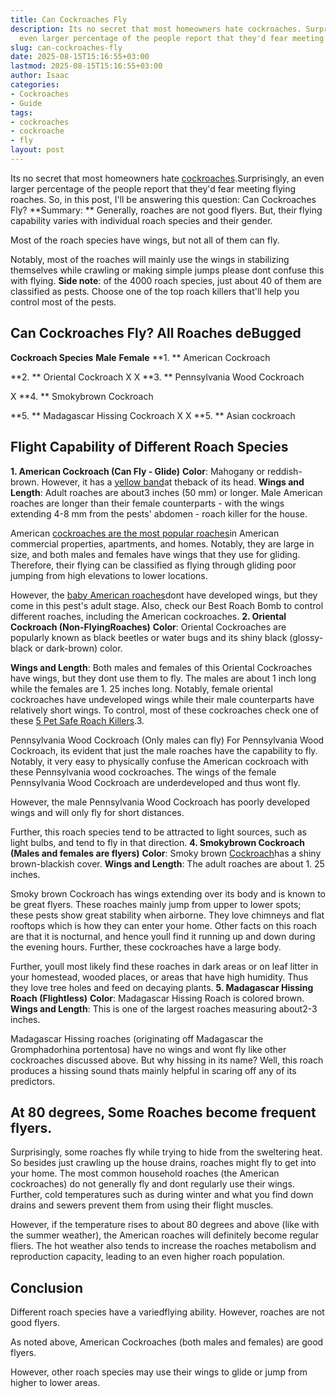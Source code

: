 ```yaml
---
title: Can Cockroaches Fly
description: Its no secret that most homeowners hate cockroaches. Surprisingly, an
  even larger percentage of the people report that they'd fear meeting flying roaches.
slug: can-cockroaches-fly
date: 2025-08-15T15:16:55+03:00
lastmod: 2025-08-15T15:16:55+03:00
author: Isaac
categories:
- Cockroaches
- Guide
tags:
- cockroaches
- cockroache
- fly
layout: post
---
```

Its no secret that most homeowners hate [cockroaches](https://pestpolicy.com/best-roach-bait/).Surprisingly, an even larger percentage of the people report that they'd fear meeting flying roaches. So, in this post, I'll be answering this question: Can Cockroaches Fly? **Summary: ** Generally, roaches are not good flyers. But, their flying capability varies with individual roach species and their gender.

Most of the roach species have wings, but not all of them can fly.

Notably, most of the roaches will mainly use the wings in stabilizing themselves while crawling or making simple jumps please dont confuse this with flying. **Side note**: of the 4000 roach species, just about 40 of them are classified as pests. Choose one of the top roach killers that'll help you control most of the pests.

##  Can Cockroaches Fly? All Roaches deBugged

**Cockroach Species** **Male** **Female** **1. ** American Cockroach

**2. ** Oriental Cockroach X X **3. ** Pennsylvania Wood Cockroach

X **4. ** Smokybrown Cockroach

**5. ** Madagascar Hissing Cockroach X X **5. ** Asian cockroach

##  **Flight Capability of Different Roach Species**

**1. American Cockroach (Can Fly - Glide)** **Color**: Mahogany or reddish-brown. However, it has a [yellow band](https://www.orkin.com/cockroaches/american-cockroach/american-cockroach-anatomy/)at theback of its head. **Wings and Length**: Adult roaches are about3 inches (50 mm) or longer. Male American roaches are longer than their female counterparts - with the wings extending 4-8 mm from the pests' abdomen - roach killer for the house.

American [cockroaches are the most popular roaches](https://pestpolicy.com/how-to-get-rid-of-cockroaches/)in American commercial properties, apartments, and homes. Notably, they are large in size, and both males and females have wings that they use for gliding. Therefore, their flying can be classified as flying through gliding poor jumping from high elevations to lower locations.

However, the [baby American roaches](https://pestpolicy.com/what-do-baby-roaches-look-like//)dont have developed wings, but they come in this pest's adult stage. Also, check our Best Roach Bomb to control different roaches, including the American cockroaches. **2. Oriental Cockroach (Non-FlyingRoaches)** **Color**: Oriental Cockroaches are popularly known as black beetles or water bugs and its shiny black (glossy-black or dark-brown) color.

**Wings and Length**: Both males and females of this Oriental Cockroaches have wings, but they dont use them to fly. The males are about 1 inch long while the females are 1. 25 inches long. Notably, female oriental cockroaches have undeveloped wings while their male counterparts have relatively short wings. To control, most of these cockroaches check one of these [5 Pet Safe Roach Killers](https://pestpolicy.com/pet-safe-roach-killer/).3.

Pennsylvania Wood Cockroach (Only males can fly) For Pennsylvania Wood Cockroach, its evident that just the male roaches have the capability to fly. Notably, it very easy to physically confuse the American cockroach with these Pennsylvania wood cockroaches. The wings of the female Pennsylvania Wood Cockroach are underdeveloped and thus wont fly.

However, the male Pennsylvania Wood Cockroach has poorly developed wings and will only fly for short distances.

Further, this roach species tend to be attracted to light sources, such as light bulbs, and tend to fly in that direction. **4. Smokybrown Cockroach (Males and females are flyers)** **Color**: Smoky brown [Cockroach](https://entomology.unl.edu/scilit/Urban%20Pest%20Profile-%20Smoky%20Brown%20Roach%20Amanda%20Newton.pdf)has a shiny brown-blackish cover. **Wings and Length**: The adult roaches are about 1. 25 inches.

Smoky brown Cockroach has wings extending over its body and is known to be great flyers. These roaches mainly jump from upper to lower spots; these pests show great stability when airborne. They love chimneys and flat rooftops which is how they can enter your home. Other facts on this roach are that it is nocturnal, and hence youll find it running up and down during the evening hours. Further, these cockroaches have a large body.

Further, youll most likely find these roaches in dark areas or on leaf litter in your homestead, wooded places, or areas that have high humidity. Thus they love tree holes and feed on decaying plants. **5. Madagascar Hissing Roach (Flightless)** **Color**: Madagascar Hissing Roach is colored brown. **Wings and Length**: This is one of the largest roaches measuring about2-3 inches.

Madagascar Hissing roaches (originating off Madagascar the Gromphadorhina portentosa) have no wings and wont fly like other cockroaches discussed above. But why hissing in its name? Well, this roach produces a hissing sound thats mainly helpful in scaring off any of its predictors.

##  **At 80 degrees, Some Roaches become frequent flyers.**

Surprisingly, some roaches fly while trying to hide from the sweltering heat. So besides just crawling up the house drains, roaches might fly to get into your home. The most common household roaches (the American cockroaches) do not generally fly and dont regularly use their wings. Further, cold temperatures such as during winter and what you find down drains and sewers prevent them from using their flight muscles.

However, if the temperature rises to about 80 degrees and above (like with the summer weather), the American roaches will definitely become regular fliers. The hot weather also tends to increase the roaches metabolism and reproduction capacity, leading to an even higher roach population.

##  **Conclusion**

Different roach species have a variedflying ability. However, roaches are not good flyers.

As noted above, American Cockroaches (both males and females) are good flyers.

However, other roach species may use their wings to glide or jump from higher to lower areas.
